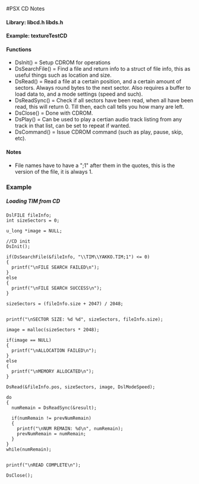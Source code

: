 #PSX CD Notes

#### Library: libcd.h libds.h

#### Example: textureTestCD

#### Functions

* DsInit() = Setup CDROM for operations
* DsSearchFile() = Find a file and return info to a struct of file info, this as useful things such as location and size.
* DsRead() = Read a file at a certain position, and a certain amount of sectors. Always round bytes to the next sector. Also requires a buffer to load data to, and a mode settings (speed and such).
* DsReadSync() = Check if all sectors have been read, when all have been read, this will return 0. Till then, each call tells you how many are left.
* DsClose() = Done with CDROM.
* DsPlay() = Can be used to play a certian audio track listing from any track in that list, can be set to repeat if wanted.
* DsCommand() = Issue CDROM command (such as play, pause, skip, etc).

#### Notes
* File names have to have a ";1" after them in the quotes, this is the version of the file, it is always 1.

### Example

##### Loading TIM from CD
```
DslFILE fileInfo;
int sizeSectors = 0;

u_long *image = NULL;

//CD init 
DsInit();

if(DsSearchFile(&fileInfo, "\\TIM\\YAKKO.TIM;1") <= 0)
{
  printf("\nFILE SEARCH FAILED\n");
}
else
{
  printf("\nFILE SEARCH SUCCESS\n");
}

sizeSectors = (fileInfo.size + 2047) / 2048;


printf("\nSECTOR SIZE: %d %d", sizeSectors, fileInfo.size);

image = malloc(sizeSectors * 2048);

if(image == NULL)
{
  printf("\nALLOCATION FAILED\n");
}
else
{
  printf("\nMEMORY ALLOCATED\n");
}

DsRead(&fileInfo.pos, sizeSectors, image, DslModeSpeed);

do
{
  numRemain = DsReadSync(&result);
  
  if(numRemain != prevNumRemain)
  {
    printf("\nNUM REMAIN: %d\n", numRemain);
    prevNumRemain = numRemain;
  }
}
while(numRemain);


printf("\nREAD COMPLETE\n");

DsClose();
```